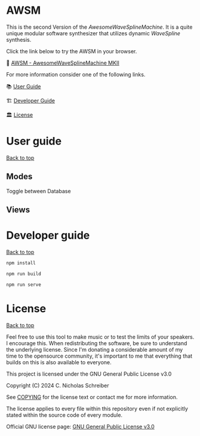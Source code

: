 # AWSM
This is the second Version of the *AwesomeWaveSplineMachine*. It is a quite unique modular software synthesizer that utilizes dynamic *WaveSpline* synthesis.

Click the link below to try the AWSM in your browser. 

🚀 [AWSM - AwesomeWaveSplineMachine MKII](https://rnd7.github.io/awsm-mkii/dist/index.html)

For more information consider one of the following links.

📚 [User Guide](#user-guide)

🏗 [Developer Guide](#developer-guide) 

🏛 [License](#license) 

# User guide

[Back to top](#awsm)

## Modes
Toggle between Database

## Views


# Developer guide

[Back to top](#awsm)


```bash
npm install
```

```bash
npm run build
```

```bash
npm run serve
```


# License

[Back to top](#awsm)

Feel free to use this tool to make music or to test the limits of your speakers. I encourage this. When redistributing the software, be sure to understand the underlying license. Since I'm donating a considerable amount of my time to the opensource community, it's important to me that everything that builds on this is also available to everyone.

This project is licensed under the GNU General Public License v3.0

Copyright (C) 2024  C. Nicholas Schreiber

See [COPYING](https://rnd7.github.io/awsm-mkii/COPYING) for the license text or contact me for more information.

The license applies to every file within this repository even if not explicitly stated within the source code of every module.

Official GNU license page: [GNU General Public License v3.0](https://www.gnu.org/licenses/gpl-3.0.html)
